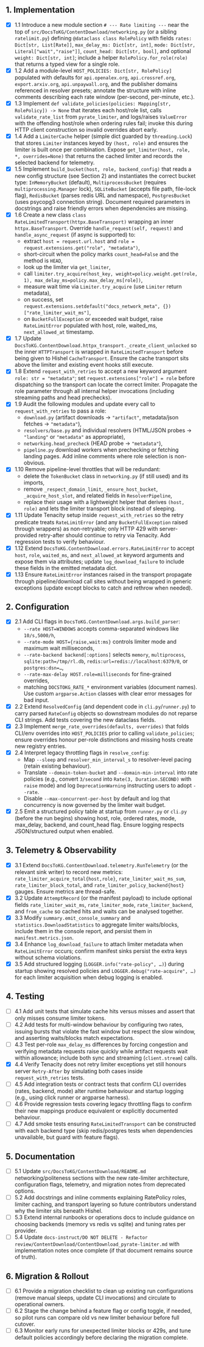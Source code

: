 ## 1. Implementation
- [x] 1.1 Introduce a new module section `# --- Rate limiting ---` near the top of `src/DocsToKG/ContentDownload/networking.py` (or a sibling `ratelimit.py`) defining `@dataclass class RolePolicy` with fields `rates: Dict[str, List[Rate]]`, `max_delay_ms: Dict[str, int]`, `mode: Dict[str, Literal["wait","raise"]]`, `count_head: Dict[str, bool]`, and optional `weight: Dict[str, int]`; include a helper `RolePolicy.for_role(role)` that returns a typed view for a single role.
- [x] 1.2 Add a module-level `HOST_POLICIES: Dict[str, RolePolicy]` populated with defaults for `api.openalex.org`, `api.crossref.org`, `export.arxiv.org`, `api.unpaywall.org`, and the publisher domains referenced in resolver presets; annotate the structure with inline comments describing each rate window (per-second, per-minute, etc.).
- [x] 1.3 Implement `def validate_policies(policies: Mapping[str, RolePolicy]) -> None` that iterates each host/role list, calls `validate_rate_list` from `pyrate_limiter`, and logs/raises `ValueError` with the offending host/role when ordering rules fail; invoke this during HTTP client construction so invalid overrides abort early.
- [x] 1.4 Add a `LimiterCache` helper (simple dict guarded by `threading.Lock`) that stores `Limiter` instances keyed by `(host, role)` and ensures the limiter is built once per combination. Expose `get_limiter(host, role, *, overrides=None)` that returns the cached limiter and records the selected backend for telemetry.
- [x] 1.5 Implement `build_bucket(host, role, backend_config)` that reads a new config structure (see Section 2) and instantiates the correct bucket type: `InMemoryBucket` (default), `MultiprocessBucket` (requires `multiprocessing.Manager` lock), `SQLiteBucket` (accepts file path, file-lock flag), `RedisBucket` (parses redis URL and namespace), `PostgresBucket` (uses psycopg3 connection string). Document required parameters in docstrings and raise friendly errors when dependencies are missing.
- [x] 1.6 Create a new class `class RateLimitedTransport(httpx.BaseTransport)` wrapping an inner `httpx.BaseTransport`. Override `handle_request(self, request)` and `handle_async_request` (if async is supported) to:
  - extract `host = request.url.host` and `role = request.extensions.get("role", "metadata")`,
  - short-circuit when the policy marks `count_head=False` and the method is `HEAD`,
  - look up the limiter via `get_limiter`,
  - call `limiter.try_acquire(host_key, weight=policy.weight.get(role, 1), max_delay_ms=policy.max_delay_ms[role])`,
  - measure wait time via `Limiter.try_acquire` (use `Limiter` return metadata),
  - on success, set `request.extensions.setdefault("docs_network_meta", {})["rate_limiter_wait_ms"]`,
  - on `BucketFullException` or exceeded wait budget, raise `RateLimitError` populated with host, role, waited_ms, `next_allowed_at` timestamp.
- [x] 1.7 Update `DocsToKG.ContentDownload.httpx_transport._create_client_unlocked` so the inner `HTTPTransport` is wrapped in `RateLimitedTransport` before being given to Hishel `CacheTransport`. Ensure the cache transport sits above the limiter and existing event hooks still execute.
- [x] 1.8 Extend `request_with_retries` to accept a new keyword argument `role: str = "metadata"`; set `request.extensions["role"] = role` before dispatching so the transport can locate the correct limiter. Propagate the role parameter through all internal helper invocations (including streaming paths and head prechecks).
- [x] 1.9 Audit the following modules and update every call to `request_with_retries` to pass a role:
  - `download.py` (artifact downloads → `"artifact"`, metadata/json fetches → `"metadata"`),
  - `resolvers/base.py` and individual resolvers (HTML/JSON probes → `"landing"` or `"metadata"` as appropriate),
  - `networking.head_precheck` (HEAD probe → `"metadata"`),
  - `pipeline.py` download workers when prechecking or fetching landing pages.
  Add inline comments where role selection is non-obvious.
- [x] 1.10 Remove pipeline-level throttles that will be redundant:
  - delete the `TokenBucket` class in `networking.py` (if still used) and its imports,
  - remove `_respect_domain_limit`, `_ensure_host_bucket`, `_acquire_host_slot`, and related fields in `ResolverPipeline`,
  - replace their usage with a lightweight helper that derives `(host, role)` and lets the limiter transport block instead of sleeping.
- [x] 1.11 Update Tenacity setup inside `request_with_retries` so the retry predicate treats `RateLimitError` (and any `BucketFullException` raised through wrappers) as non-retryable; only HTTP 429 with server-provided retry-after should continue to retry via Tenacity. Add regression tests to verify behaviour.
- [x] 1.12 Extend `DocsToKG.ContentDownload.errors.RateLimitError` to accept `host`, `role`, `waited_ms`, and `next_allowed_at` keyword arguments and expose them via attributes; update `log_download_failure` to include these fields in the emitted metadata dict.
- [x] 1.13 Ensure `RateLimitError` instances raised in the transport propagate through pipeline/download call sites without being wrapped in generic exceptions (update except blocks to catch and rethrow when needed).

## 2. Configuration
- [x] 2.1 Add CLI flags in `DocsToKG.ContentDownload.args.build_parser`:
  - `--rate HOST=WINDOWS` accepts comma-separated windows like `10/s,5000/h`,
  - `--rate-mode HOST={raise,wait:ms}` controls limiter mode and maximum wait milliseconds,
  - `--rate-backend backend[:options]` selects `memory`, `multiprocess`, `sqlite:path=/tmp/rl.db`, `redis:url=redis://localhost:6379/0`, or `postgres:dsn=…`,
  - `--rate-max-delay HOST.role=milliseconds` for fine-grained overrides,
  - matching `DOCSTOKG_RATE_*` environment variables (document names).
  Use custom `argparse.Action` classes with clear error messages for bad input.
- [x] 2.2 Extend `ResolvedConfig` (and dependent code in `cli.py`/`runner.py`) to carry parsed `RateConfig` objects so downstream modules do not reparse CLI strings. Add tests covering the new dataclass fields.
- [x] 2.3 Implement `merge_rate_overrides(defaults, overrides)` that folds CLI/env overrides into `HOST_POLICIES` prior to calling `validate_policies`; ensure overrides honour per-role distinctions and missing hosts create new registry entries.
- [x] 2.4 Interpret legacy throttling flags in `resolve_config`:
  - Map `--sleep` and `resolver_min_interval_s` to resolver-level pacing (retain existing behaviour).
  - Translate `--domain-token-bucket` and `--domain-min-interval` into rate policies (e.g., convert `3/second` into `Rate(3, Duration.SECOND)` with `raise` mode) and log `DeprecationWarning` instructing users to adopt `--rate`.
  - Disable `--max-concurrent-per-host` by default and log that concurrency is now governed by the limiter wait budget.
- [x] 2.5 Emit a structured policy table at startup from `runner.py` or `cli.py` (before the run begins) showing host, role, ordered rates, mode, max_delay, backend, and count_head flag. Ensure logging respects JSON/structured output when enabled.

## 3. Telemetry & Observability
- [x] 3.1 Extend `DocsToKG.ContentDownload.telemetry.RunTelemetry` (or the relevant sink writer) to record new metrics: `rate_limiter_acquire_total{host,role}`, `rate_limiter_wait_ms_sum`, `rate_limiter_block_total`, and `rate_limiter_policy_backend{host}` gauges. Ensure metrics are thread-safe.
- [x] 3.2 Update `AttemptRecord` (or the manifest payload) to include optional fields `rate_limiter_wait_ms`, `rate_limiter_mode`, `rate_limiter_backend`, and `from_cache` so cached hits and waits can be analysed together.
- [x] 3.3 Modify `summary.emit_console_summary` and `statistics.DownloadStatistics` to aggregate limiter waits/blocks, include them in the console report, and persist them in `manifest.metrics.json`.
- [x] 3.4 Enhance `log_download_failure` to attach limiter metadata when `RateLimitError` occurs; confirm manifest sinks persist the extra keys without schema violations.
- [x] 3.5 Add structured logging (`LOGGER.info("rate-policy", …)`) during startup showing resolved policies and `LOGGER.debug("rate-acquire", …)` for each limiter acquisition when debug logging is enabled.

## 4. Testing
- [ ] 4.1 Add unit tests that simulate cache hits versus misses and assert that only misses consume limiter tokens.
- [ ] 4.2 Add tests for multi-window behaviour by configuring two rates, issuing bursts that violate the fast window but respect the slow window, and asserting waits/blocks match expectations.
- [ ] 4.3 Test per-role `max_delay_ms` differences by forcing congestion and verifying metadata requests raise quickly while artifact requests wait within allowance; include both sync and streaming (`client.stream`) calls.
- [x] 4.4 Verify Tenacity does not retry limiter exceptions yet still honours server `Retry-After` by simulating both cases inside `request_with_retries` tests.
- [ ] 4.5 Add integration tests or contract tests that confirm CLI overrides (rates, backend, mode) alter runtime behaviour and startup logging (e.g., using click runner or argparse harness).
- [ ] 4.6 Provide regression tests covering legacy throttling flags to confirm their new mappings produce equivalent or explicitly documented behaviour.
- [ ] 4.7 Add smoke tests ensuring `RateLimitedTransport` can be constructed with each backend type (skip redis/postgres tests when dependencies unavailable, but guard with feature flags).

## 5. Documentation
- [ ] 5.1 Update `src/DocsToKG/ContentDownload/README.md` networking/politeness sections with the new rate-limiter architecture, configuration flags, telemetry, and migration notes from deprecated options.
- [ ] 5.2 Add docstrings and inline comments explaining RatePolicy roles, limiter caching, and transport layering so future contributors understand why the limiter sits beneath Hishel.
- [ ] 5.3 Extend internal runbooks or operations docs to include guidance on choosing backends (memory vs redis vs sqlite) and tuning rates per provider.
- [ ] 5.4 Update `docs-instruct/DO NOT DELETE - Refactor review/ContentDownload/ContentDownload_pyrate-limiter.md` with implementation notes once complete (if that document remains source of truth).

## 6. Migration & Rollout
- [ ] 6.1 Provide a migration checklist to clean up existing run configurations (remove manual sleeps, update CLI invocations) and circulate to operational owners.
- [ ] 6.2 Stage the change behind a feature flag or config toggle, if needed, so pilot runs can compare old vs new limiter behaviour before full cutover.
- [ ] 6.3 Monitor early runs for unexpected limiter blocks or 429s, and tune default policies accordingly before declaring the migration complete.
